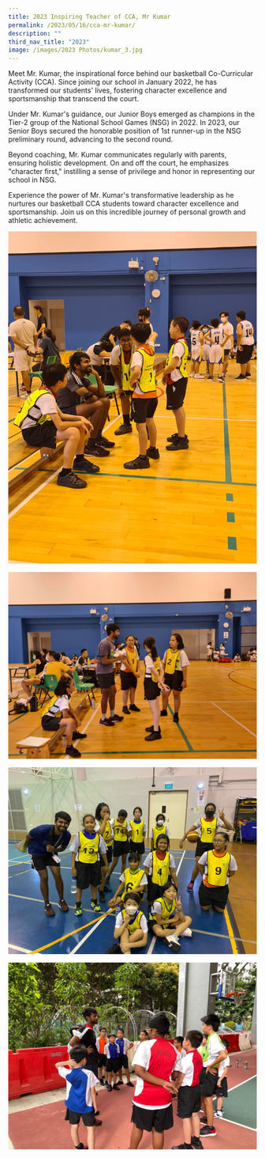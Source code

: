 ```yaml
---
title: 2023 Inspiring Teacher of CCA, Mr Kumar
permalink: /2023/05/16/cca-mr-kumar/
description: ""
third_nav_title: "2023"
image: /images/2023 Photos/kumar_3.jpg
---
```

Meet Mr. Kumar, the inspirational force behind our basketball Co-Curricular Activity (CCA). Since joining our school in January 2022, he has transformed our students' lives, fostering character excellence and sportsmanship that transcend the court.

Under Mr. Kumar's guidance, our Junior Boys emerged as champions in the Tier-2 group of the National School Games (NSG) in 2022. In 2023, our Senior Boys secured the honorable position of 1st runner-up in the NSG preliminary round, advancing to the second round.

Beyond coaching, Mr. Kumar communicates regularly with parents, ensuring holistic development. On and off the court, he emphasizes "character first," instilling a sense of privilege and honor in representing our school in NSG.

Experience the power of Mr. Kumar's transformative leadership as he nurtures our basketball CCA students toward character excellence and sportsmanship. Join us on this incredible journey of personal growth and athletic achievement.

![](/images/2023%20Photos/kumar_1.jpg)

![](/images/2023%20Photos/kumar_2.jpg)

![](/images/2023%20Photos/kumar_3.jpg)

![](/images/2023%20Photos/kumar_4.jpg)